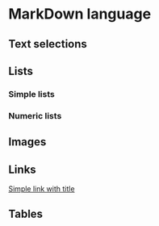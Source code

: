 # MarkDown language

## Text selections

## Lists
### Simple lists

### Numeric lists

## Images

## Links
[Simple link with title](https://gb.ru "GeekBrains")
## Tables
